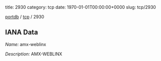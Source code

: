 title: 2930
category: tcp
date: 1970-01-01T00:00:00+0000
slug: tcp/2930

[portdb](/) / [tcp](/category/tcp.html) / 2930


## IANA Data

_Name:_ amx-weblinx

_Description:_ AMX-WEBLINX

